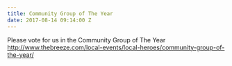 ```yaml
---
title: Community Group of The Year
date: 2017-08-14 09:14:00 Z
---
```


Please vote for us in the Community Group of The Year
http://www.thebreeze.com/local-events/local-heroes/community-group-of-the-year/
